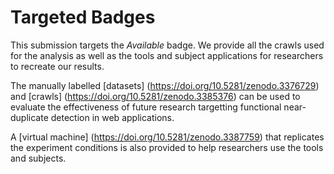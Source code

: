 # Targeted Badges

This submission targets the _Available_ badge. 
We provide all the crawls used for the analysis as well as the tools and subject applications for researchers to recreate our results. 

The manually labelled [datasets] (https://doi.org/10.5281/zenodo.3376729) and [crawls] (https://doi.org/10.5281/zenodo.3385376) can be used to evaluate the effectiveness of future research targetting functional near-duplicate detection in web applications. 

A [virtual machine] (https://doi.org/10.5281/zenodo.3387759) that replicates the experiment conditions is also provided to help researchers use the tools and subjects.

